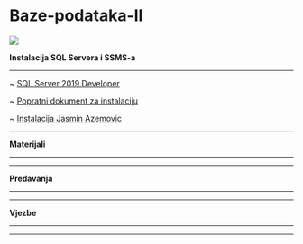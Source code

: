 # Baze-podataka-II

![](https://komarev.com/ghpvc/?username=Baze-podataka-II&label=Broj+posjeta:)

**Instalacija SQL Servera i SSMS-a**

<hr>

~ [SQL Server 2019 Developer](https://dreamspark.download.prss.microsoft.com/pr/en_sql_server_2019_developer_x64_dvd_baea4195.iso?t=36ef13b4-c957-4913-9a6e-42ce71336cc4&e=1646677130&h=4c8ce47877494358b0b94771971bfb8df19432e38cbfb4df7b7b009dc11fd87d)

~ [Popratni dokument za instalaciju](https://www.exactsoftware.com/docs/DocView.aspx?DocumentID=%7B523a38e6-ca67-4b42-828c-e71ba46ebed1%7D)

~ [Instalacija Jasmin Azemovic](https://www.youtube.com/watch?v=Z00p2zlzWH4)

<hr>

**Materijali**

<hr>

<hr>

**Predavanja**

<hr>

<hr>

**Vjezbe**

<hr>

<hr>

